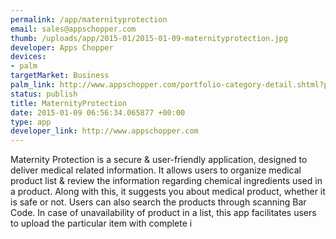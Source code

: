 ```yaml
--- 
permalink: /app/maternityprotection
email: sales@appschopper.com
thumb: /uploads/app/2015-01/2015-01-09-maternityprotection.jpg
developer: Apps Chopper
devices: 
- palm
targetMarket: Business
palm_link: http://www.appschopper.com/portfolio-category-detail.shtml?pcatid=MTA=
status: publish
title: MaternityProtection
date: 2015-01-09 06:56:34.065877 +00:00
type: app
developer_link: http://www.appschopper.com
---
```


Maternity Protection is a secure & user-friendly application, designed to deliver medical related information. It allows users to organize medical product list & review the information regarding chemical ingredients used in a product. Along with this, it suggests you about medical product, whether it is safe or not. Users can also search the products through scanning Bar Code. In case of unavailability of product in a list, this app facilitates users to upload the particular item with complete i
